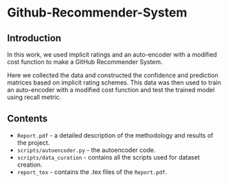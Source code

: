 # Github-Recommender-System
## Introduction
In this work, we used implicit ratings and an auto-encoder with a modified cost function to make a GitHub Recommender System. 

Here we collected the data and constructed the confidence and prediction matrices based on implicit rating schemes. This data was then used to train an auto-encoder with a modified cost function and test the trained model using recall metric.

## Contents
* `Report.pdf` - a detailed description of the methodology and results of the project.
* `scripts/autoencoder.py` - the autoencoder code.
* `scripts/data_curation` - contains all the scripts used for dataset creation.
* `report_tex` - contains the .tex files of the `Report.pdf`.
